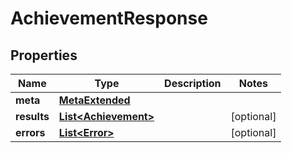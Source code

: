 

# AchievementResponse


## Properties

Name | Type | Description | Notes
------------ | ------------- | ------------- | -------------
**meta** | [**MetaExtended**](MetaExtended.md) |  | 
**results** | [**List&lt;Achievement&gt;**](Achievement.md) |  |  [optional]
**errors** | [**List&lt;Error&gt;**](Error.md) |  |  [optional]



